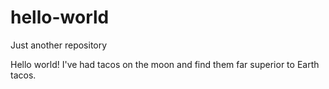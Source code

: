 # hello-world
Just another repository

Hello world!
I've had tacos on the moon and find them far superior to Earth tacos.
